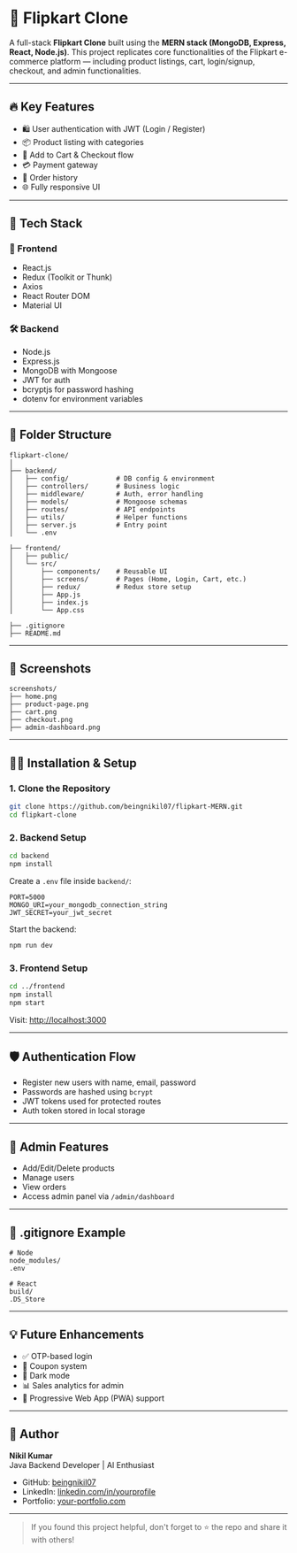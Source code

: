 # 🛒 Flipkart Clone

A full-stack **Flipkart Clone** built using the **MERN stack (MongoDB, Express, React, Node.js)**. This project replicates core functionalities of the Flipkart e-commerce platform — including product listings, cart, login/signup, checkout, and admin functionalities.

---

## 🔥 Key Features

- 🛍️ User authentication with JWT (Login / Register)
- 📦 Product listing with categories
- 🛒 Add to Cart & Checkout flow
- 💳 Payment gateway
- 🧾 Order history
- 🌐 Fully responsive UI

---

## 🚀 Tech Stack

### 🧠 Frontend
- React.js
- Redux (Toolkit or Thunk)
- Axios
- React Router DOM
- Material UI

### 🛠 Backend
- Node.js
- Express.js
- MongoDB with Mongoose
- JWT for auth
- bcryptjs for password hashing
- dotenv for environment variables

---

## 📁 Folder Structure

```
flipkart-clone/
│
├── backend/
│   ├── config/            # DB config & environment
│   ├── controllers/       # Business logic
│   ├── middleware/        # Auth, error handling
│   ├── models/            # Mongoose schemas
│   ├── routes/            # API endpoints
│   ├── utils/             # Helper functions
│   ├── server.js          # Entry point
│   └── .env

├── frontend/
│   ├── public/
│   └── src/
│       ├── components/    # Reusable UI
│       ├── screens/       # Pages (Home, Login, Cart, etc.)
│       ├── redux/         # Redux store setup
│       ├── App.js
│       ├── index.js
│       └── App.css

├── .gitignore
├── README.md
```

---

## 📸 Screenshots

```
screenshots/
├── home.png
├── product-page.png
├── cart.png
├── checkout.png
├── admin-dashboard.png
```

---

## 🧑‍💻 Installation & Setup

### 1. Clone the Repository

```bash
git clone https://github.com/beingnikil07/flipkart-MERN.git
cd flipkart-clone
```

### 2. Backend Setup

```bash
cd backend
npm install
```

Create a `.env` file inside `backend/`:

```
PORT=5000
MONGO_URI=your_mongodb_connection_string
JWT_SECRET=your_jwt_secret
```

Start the backend:

```bash
npm run dev
```

### 3. Frontend Setup

```bash
cd ../frontend
npm install
npm start
```

Visit: [http://localhost:3000](http://localhost:3000)

---

## 🛡️ Authentication Flow

- Register new users with name, email, password
- Passwords are hashed using `bcrypt`
- JWT tokens used for protected routes
- Auth token stored in local storage

---

## 🔐 Admin Features

- Add/Edit/Delete products
- Manage users
- View orders
- Access admin panel via `/admin/dashboard`

---

## 📄 .gitignore Example

```gitignore
# Node
node_modules/
.env

# React
build/
.DS_Store
```

---

## 💡 Future Enhancements

- ✅ OTP-based login
- 🛒 Coupon system
- 🌙 Dark mode
- 📊 Sales analytics for admin
- 📱 Progressive Web App (PWA) support

---

## 👤 Author

**Nikil Kumar**  
Java Backend Developer | AI Enthusiast  
- GitHub: [beingnikil07](https://github.com/beingnikil07)  
- LinkedIn: [linkedin.com/in/yourprofile](https://linkedin.com/in/nikilkumar07)  
- Portfolio: [your-portfolio.com](https://nikhilrana07.vercel.app/)

---

> If you found this project helpful, don't forget to ⭐ the repo and share it with others!
